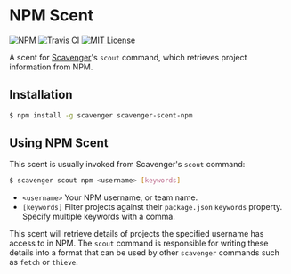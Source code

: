 # NPM Scent

[![NPM](https://img.shields.io/npm/v/scavenger-scent-npm.svg)](https://npmjs.org/packages/scavenger-scent-npm/)
[![Travis CI](https://img.shields.io/travis/temando/scavenger-scent-npm.svg)](https://travis-ci.org/temando/scavenger-scent-npm)
[![MIT License](https://img.shields.io/github/license/temando/scavenger-scent-npm.svg)](https://en.wikipedia.org/wiki/MIT_License)

A scent for [Scavenger](https://github.com/temando/scavenger-cli)'s `scout` command, which retrieves project information from NPM.

## Installation

```sh
$ npm install -g scavenger scavenger-scent-npm
```

## Using NPM Scent

This scent is usually invoked from Scavenger's `scout` command:

```bash
$ scavenger scout npm <username> [keywords]
```

- `<username>` Your NPM username, or team name.
- `[keywords]` Filter projects against their `package.json` `keywords` property. Specify multiple keywords with a comma.

This scent will retrieve details of projects the specified username has access to in NPM. The `scout` command is responsible for writing these details into a format that can be used by other `scavenger` commands such as `fetch` or `thieve`.
